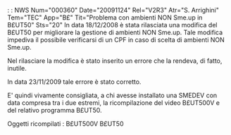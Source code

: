  :  : NWS Num="000360" Date="20091124" Rel="V2R3" Atr="S. Arrighini" Tem="TEC" App="B£" Tit="Problema con ambienti NON Sme.up in B£UT50" Sts="20"
In data 18/12/2008 è stata rilasciata una modifica del B£UT50 per migliorare la gestione di ambienti NON Sme.up. Tale modifica impediva il possibile verificarsi di un CPF in caso di scelta di ambienti NON Sme.up.

Nel rilasciare la modifica è stato inserito un errore che la rendeva, di fatto, inutile.

In data 23/11/2009 tale errore è stato corretto.

E' quindi vivamente consigliata, a chi avesse installato una SMEDEV con data compresa tra i due estremi, la ricompilazione del video B£UT500V e del relativo programma B£UT50.

Oggetti ricompilati : 
B£UT500V
B£UT50
